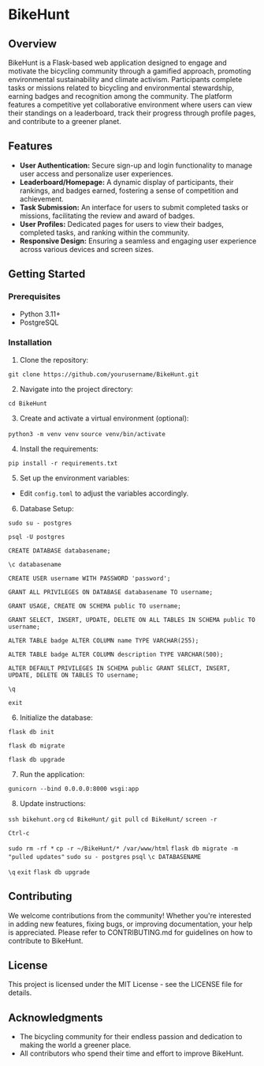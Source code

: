 # BikeHunt

## Overview

BikeHunt is a Flask-based web application designed to engage and motivate the bicycling community through a gamified approach, promoting environmental sustainability and climate activism. Participants complete tasks or missions related to bicycling and environmental stewardship, earning badges and recognition among the community. The platform features a competitive yet collaborative environment where users can view their standings on a leaderboard, track their progress through profile pages, and contribute to a greener planet.

## Features

- **User Authentication:** Secure sign-up and login functionality to manage user access and personalize user experiences.
- **Leaderboard/Homepage:** A dynamic display of participants, their rankings, and badges earned, fostering a sense of competition and achievement.
- **Task Submission:** An interface for users to submit completed tasks or missions, facilitating the review and award of badges.
- **User Profiles:** Dedicated pages for users to view their badges, completed tasks, and ranking within the community.
- **Responsive Design:** Ensuring a seamless and engaging user experience across various devices and screen sizes.

## Getting Started

### Prerequisites

- Python 3.11+
- PostgreSQL

### Installation

1. Clone the repository:

```git clone https://github.com/yourusername/BikeHunt.git```

2. Navigate into the project directory:

```cd BikeHunt```

3. Create and activate a virtual environment (optional):

```python3 -m venv venv```
```source venv/bin/activate```

4. Install the requirements:

```pip install -r requirements.txt```

5. Set up the environment variables:
- Edit `config.toml` to adjust the variables accordingly.

6. Database Setup:

```sudo su - postgres```

```psql -U postgres```

```CREATE DATABASE databasename;```

```\c databasename```

```CREATE USER username WITH PASSWORD 'password';```

```GRANT ALL PRIVILEGES ON DATABASE databasename TO username;```

```GRANT USAGE, CREATE ON SCHEMA public TO username;```

```GRANT SELECT, INSERT, UPDATE, DELETE ON ALL TABLES IN SCHEMA public TO username;```

```ALTER TABLE badge ALTER COLUMN name TYPE VARCHAR(255);```

```ALTER TABLE badge ALTER COLUMN description TYPE VARCHAR(500);```

```ALTER DEFAULT PRIVILEGES IN SCHEMA public GRANT SELECT, INSERT, UPDATE, DELETE ON TABLES TO username;```

```\q```

```exit```

6. Initialize the database:

```flask db init```

```flask db migrate```

```flask db upgrade```

7. Run the application:

```gunicorn --bind 0.0.0.0:8000 wsgi:app```

8. Update instructions:

```ssh bikehunt.org```
```cd BikeHunt/```
```git pull```
```cd BikeHunt/```
```screen -r```

```Ctrl-c```

```sudo rm -rf *```
```cp -r ~/BikeHunt/* /var/www/html```
```flask db migrate -m "pulled updates"```
```sudo su - postgres```
```psql```
```\c DATABASENAME```

```\q```
```exit```
```flask db upgrade```


## Contributing

We welcome contributions from the community! Whether you're interested in adding new features, fixing bugs, or improving documentation, your help is appreciated. Please refer to CONTRIBUTING.md for guidelines on how to contribute to BikeHunt.

## License

This project is licensed under the MIT License - see the LICENSE file for details.

## Acknowledgments

- The bicycling community for their endless passion and dedication to making the world a greener place.
- All contributors who spend their time and effort to improve BikeHunt.

